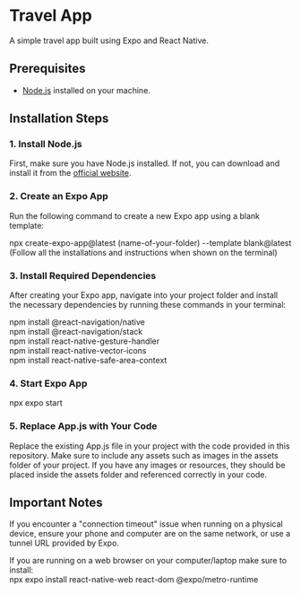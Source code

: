 # Travel App
A simple travel app built using Expo and React Native.

## Prerequisites
- [Node.js](https://nodejs.org/) installed on your machine.

## Installation Steps

### 1. Install Node.js
First, make sure you have Node.js installed. If not, you can download and install it from the [official website](https://nodejs.org/).

### 2. Create an Expo App
Run the following command to create a new Expo app using a blank template:

npx create-expo-app@latest (name-of-your-folder) --template blank@latest <br>
(Follow all the installations and instructions when shown on the terminal)

### 3. Install Required Dependencies
After creating your Expo app, navigate into your project folder and install the necessary dependencies by running these commands in your terminal: <br>

npm install @react-navigation/native <br>
npm install @react-navigation/stack <br>
npm install react-native-gesture-handler <br>
npm install react-native-vector-icons <br>
npm install react-native-safe-area-context <br>

### 4. Start Expo App
npx expo start

### 5. Replace App.js with Your Code
Replace the existing App.js file in your project with the code provided in this repository. Make sure to include any assets such as images in the assets folder of your project.
If you have any images or resources, they should be placed inside the assets folder and referenced correctly in your code.

## Important Notes
If you encounter a "connection timeout" issue when running on a physical device, ensure your phone and computer are on the same network, or use a tunnel URL provided by Expo.

If you are running on a web browser on your computer/laptop make sure to install:
<br>
npx expo install react-native-web react-dom @expo/metro-runtime

